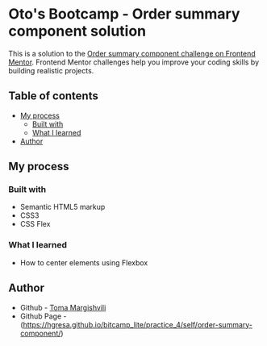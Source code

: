 # Oto's Bootcamp - Order summary component solution

This is a solution to the [Order summary component challenge on Frontend Mentor](https://www.frontendmentor.io/challenges/order-summary-component-QlPmajDUj). Frontend Mentor challenges help you improve your coding skills by building realistic projects.

## Table of contents

- [My process](#my-process)
    - [Built with](#built-with)
    - [What I learned](#what-i-learned)
- [Author](#author)


## My process

### Built with

- Semantic HTML5 markup
- CSS3
- CSS Flex

### What I learned

- How to center elements using Flexbox

## Author

- Github - [Toma Margishvili](https://github.com/hgresa)
- Github Page - (https://hgresa.github.io/bitcamp_lite/practice_4/self/order-summary-component/)

